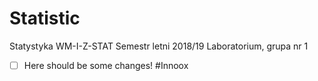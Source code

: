 # Statistic
Statystyka WM-I-Z-STAT  Semestr letni 2018/19  Laboratorium, grupa nr 1
- [ ] Here should be some changes! #Innoox
